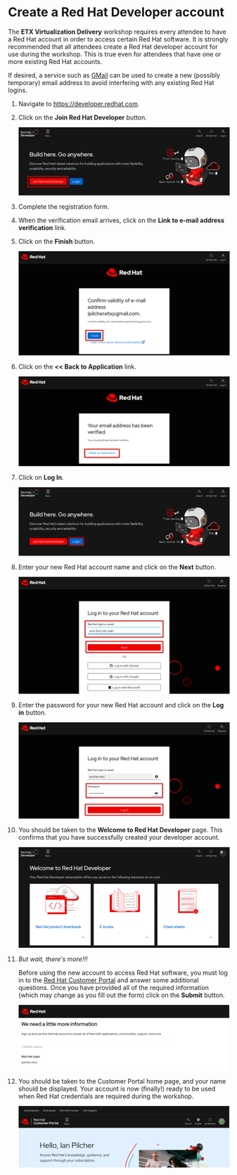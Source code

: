 # Create a Red Hat Developer account

The **ETX Virtualization Delivery** workshop requires every attendee to have a
Red Hat account in order to access certain Red Hat software.  It is strongly
recommended that all attendees create a Red Hat developer account for use
during the workshop.  This is true even for attendees that have one or more
existing Red Hat accounts.

If desired, a service such as [GMail](https://gmail.com) can be used to create a
new (possibly temporary) email address to avoid interfering with any existing
Red Hat logins.

1. Navigate to https://developer.redhat.com.

1. Click on the **Join Red Hat Developer** button.

   ![](dev-rh-com.png)

1. Complete the registration form.

1. When the verification email arrives, click on the
   **Link to e-mail address verification** link.

1. Click on the **Finish** button.

   ![](finish-validation.png)

1. Click on the  **<< Back to Application** link.

   ![](email-validated.png)

1. Click on **Log In**.

   ![](dev-rh-com-login.png)

1. Enter your new Red Hat account name and click on the **Next** button.

   ![](login1.png)

1. Enter the password for your new Red Hat account and click on the **Log in**
   button.

   ![](login2.png)

1. You should be taken to the **Welcome to Red Hat Developer** page.  This
   confirms that you have successfully created your developer account.

   ![](great-success.png)

1. *But wait, there's more!!!*

   Before using the new account to access Red Hat software, you must log in to
   the [Red Hat Customer Portal](https://access.redhat.com) and answer some
   additional questions.  Once you have provided all of the required information
   (which may change as you fill out the form) click on the **Submit** button.

   ![](more_info.png)

1. You should be taken to the Customer Portal home page, and your name should
   be displayed.  Your account is now (finally!) ready to be used when Red Hat
   credentials are required during the workshop.

   ![](finally.png)
